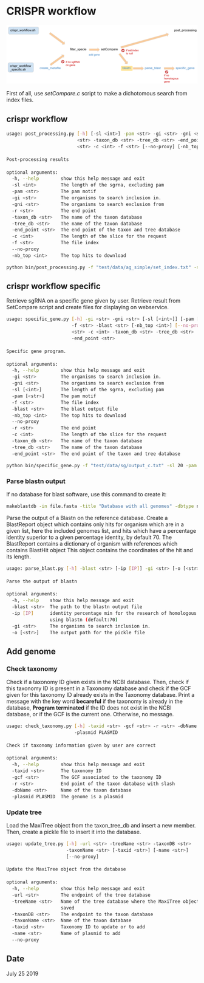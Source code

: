 # CRISPR workflow
![Worklofw script](https://github.com/sophielem/crispr/blob/dev_add_genome/doc/workflow_script.png)

First of all, use *setCompare.c* script to make a dichotomous search from index files.

## crispr workflow

```sh
usage: post_processing.py [-h] [-sl <int>] -pam <str> -gi <str> -gni <str> -r
                          <str> -taxon_db <str> -tree_db <str> -end_point
                          <str> -c <int> -f <str> [--no-proxy] [-nb_top <int>]

Post-processing results

optional arguments:
  -h, --help        show this help message and exit
  -sl <int>         The length of the sgrna, excluding pam
  -pam <str>        The pam motif
  -gi <str>         The organisms to search inclusion in.
  -gni <str>        The organisms to search exclusion from
  -r <str>          The end point
  -taxon_db <str>   The name of the taxon database
  -tree_db <str>    The name of the taxon database
  -end_point <str>  The end point of the taxon and tree database
  -c <int>          The length of the slice for the request
  -f <str>          The file index
  --no-proxy
  -nb_top <int>     The top hits to download
```

```sh
python bin/post_processing.py -f "test/data/ag_simple/set_index.txt" -sl 20 -pam "NGG" -gi "Buchnera aphidicola (Cinara tujafilina) GCF_000217635.1&Aliivibrio wodanis GCF_000953695.1"  -gni "" -r "http://localhost:2346/" -taxon_db "taxon_db" -tree_db "taxon_tree" -end_point "http://localhost:2346/" -c 2000 --no-proxy
```

## crispr workflow specific
Retrieve sgRNA on a specific gene given by user. Retrieve result from SetCompare script and
create files for displaying on webservice.

```sh
usage: specific_gene.py [-h] -gi <str> -gni <str> [-sl [<int>]] [-pam [<str>]]
                        -f <str> -blast <str> [-nb_top <int>] [--no-proxy] -r
                        <str> -c <int> -taxon_db <str> -tree_db <str>
                        -end_point <str>

Specific gene program.

optional arguments:
  -h, --help        show this help message and exit
  -gi <str>         The organisms to search inclusion in.
  -gni <str>        The organisms to search exclusion from
  -sl [<int>]       The length of the sgrna, excluding pam
  -pam [<str>]      The pam motif
  -f <str>          The file index
  -blast <str>      The blast output file
  -nb_top <int>     The top hits to download
  --no-proxy
  -r <str>          The end point
  -c <int>          The length of the slice for the request
  -taxon_db <str>   The name of the taxon database
  -tree_db <str>    The name of the taxon database
  -end_point <str>  The end point of the taxon and tree database
```

```sh
python bin/specific_gene.py -f "test/data/sg/output_c.txt" -sl 20 -pam "NGG" -gi "Enterobacter sp. 638 GCF_000016325.1&Candidatus Blochmannia vafer str. BVAF GCF_000185985.2" -gni "" -r "http://localhost:2346/" -taxon_db "taxon_db" -tree_db "taxon_db" -end_point "http://localhost:2346/" -c 2000 --no-proxy -blast "parse_blast.p"
```
### Parse blastn output
If no database for blast software, use this command to create it:
```sh
makeblastdb -in file.fasta -title "Database with all genomes" -dbtype nucl
```

Parse the output of a Blastn on the reference database. Create a BlastReport object which
contains only hits for organism which are in a given list, here the included genomes list, and
hits which have a percentage identity superior to a given percentage identity, by default 70.
The BlastReport contains a dictionary of organism with references which contains BlastHit object
This object contains the coordinates of the hit and its length.
```sh
usage: parse_blast.py [-h] -blast <str> [-ip [IP]] -gi <str> [-o [<str>]]

Parse the output of blastn

optional arguments:
  -h, --help    show this help message and exit
  -blast <str>  The path to the blastn output file
  -ip [IP]      identity percentage min for the research of homologous genes
                using blastn (default:70)
  -gi <str>     The organisms to search inclusion in.
  -o [<str>]    The output path for the pickle file
 ```

## Add genome
### Check taxonomy
Check if a taxonomy ID given exists in the NCBI database. Then, check if this taxonomy ID is
present in a Taxonomy database and check if the GCF given for this taxonomy ID already exists in the Taxonomy database.
Print a message with the key word __becareful__ if the taxonomy is already in the database, __Program terminated__ if the ID does not exist in the NCBI database, or if the GCF is the current one. Otherwise, no message. 

```sh
usage: check_taxonomy.py [-h] -taxid <str> -gcf <str> -r <str> -dbName <str>
                         -plasmid PLASMID

Check if taxonomy information given by user are correct

optional arguments:
  -h, --help        show this help message and exit
  -taxid <str>      The taxonomy ID
  -gcf <str>        The GCF associated to the taxonomy ID
  -r <str>          End point of the taxon database with slash
  -dbName <str>     Name of the taxon database
  -plasmid PLASMID  The genome is a plasmid
```

### Update tree
Load the MaxiTree object from the taxon_tree_db and insert a new member.
Then, create a pickle file to insert it into the database.

```sh
usage: update_tree.py [-h] -url <str> -treeName <str> -taxonDB <str>
                      -taxonName <str> [-taxid <str>] [-name <str>]
                      [--no-proxy]

Update the MaxiTree object from the database

optional arguments:
  -h, --help        show this help message and exit
  -url <str>        The endpoint of the tree database
  -treeName <str>   Name of the tree database where the MaxiTree object is
                    saved
  -taxonDB <str>    The endpoint to the taxon database
  -taxonName <str>  Name of the taxon database
  -taxid <str>      Taxonomy ID to update or to add
  -name <str>       Name of plasmid to add
  --no-proxy
```

## Date
July 25 2019
